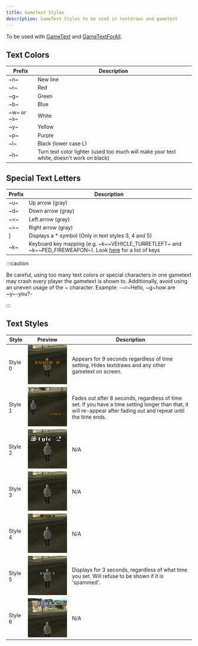 ```yaml
---
title: GameText Styles
description: GameText Styles to be used in textdraws and gametext
---
```


To be used with [GameText](../functions/GameTextForPlayer) and [GameTextForAll](../functions/GameTextForAll).

## Text Colors

| Prefix     | Description                                                                              |
| ---------- | ---------------------------------------------------------------------------------------- |
| ~n~        | New line                                                                                 |
| ~r~        | Red                                                                                      |
| ~g~        | Green                                                                                    |
| ~b~        | Blue                                                                                     |
| ~w~ or ~s~ | White                                                                                    |
| ~y~        | Yellow                                                                                   |
| ~p~        | Purple                                                                                   |
| ~l~        | Black (lower case L)                                                                     |
| ~h~        | Turn text color lighter (used too much will make your text white, doesn't work on black) |

## Special Text Letters

| Prefix | Description                                                                                                                         |
| ------ | ----------------------------------------------------------------------------------------------------------------------------------- |
| ~u~    | Up arrow (gray)                                                                                                                     |
| ~d~    | Down arrow (gray)                                                                                                                   |
| ~\<~   | Left arrow (gray)                                                                                                                   |
| ~>~    | Right arrow (gray)                                                                                                                  |
| ]      | Displays a \* symbol (Only in text styles 3, 4 and 5)                                                                               |
| ~k~    | Keyboard key mapping (e.g. ~k\~~VEHICLE_TURRETLEFT~ and ~k\~~PED_FIREWEAPON~). Look [here](../resources/keys.md) for a list of keys |

:::caution

Be careful, using too many text colors or special characters in one gametext may crash every player the gametext is shown to. Additionally, avoid using an uneven usage of the ~ character. Example: `~`~r~Hello, ~g~how are ~y~`~`you?`~`

:::

## Text Styles

| Style   | Preview                                | Description                                                                                                                                                        |
| ------- | -------------------------------------- | ------------------------------------------------------------------------------------------------------------------------------------------------------------------ |
| Style 0 | ![](/static/images/gametextstyles/style0.png) | Appears for 9 seconds regardless of time setting. Hides textdraws and any other gametext on screen.                                                                |
| Style 1 | ![](/static/images/gametextstyles/style1.png) | Fades out after 8 seconds, regardless of time set. If you have a time setting longer than that, it will re-appear after fading out and repeat until the time ends. |
| Style 2 | ![](/static/images/gametextstyles/style2.png) | N/A                                                                                                                                                                |
| Style 3 | ![](/static/images/gametextstyles/style3.png) | N/A                                                                                                                                                                |
| Style 4 | ![](/static/images/gametextstyles/style4.png) | N/A                                                                                                                                                                |
| Style 5 | ![](/static/images/gametextstyles/style5.png) | Displays for 3 seconds, regardless of what time you set. Will refuse to be shown if it is 'spammed'.                                                               |
| Style 6 | ![](/static/images/gametextstyles/style6.png) | N/A                                                                                                                                                                |
